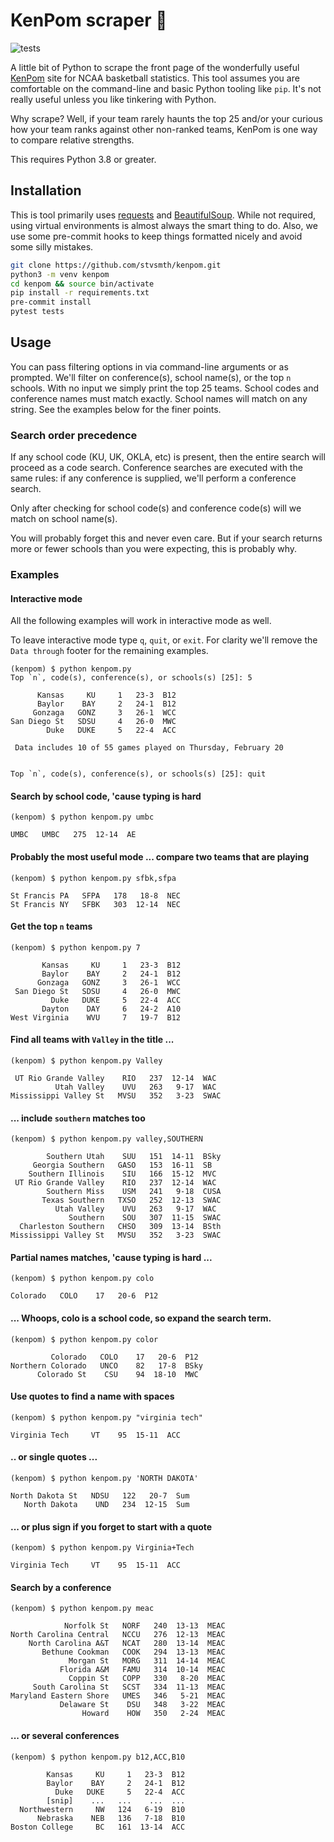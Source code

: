 # KenPom scraper 🏀

![tests](https://github.com/stvsmth/kenpom/workflows/tests/badge.svg)

A little bit of Python to scrape the front page of the wonderfully useful
[KenPom](https://kenpom.com) site for NCAA basketball statistics. This tool assumes
you are comfortable on the command-line and basic Python tooling like `pip`. It's
not really useful unless you like tinkering with Python.

Why scrape? Well, if your team rarely haunts the top 25 and/or your curious how your
team ranks against other non-ranked teams, KenPom is one way to compare relative
strengths.

This requires Python 3.8 or greater.

## Installation

This is tool primarily uses [requests](https://requests.readthedocs.io/en/master/)
and [BeautifulSoup](https://www.crummy.com/software/BeautifulSoup/bs4/doc/). While not
required, using virtual environments is almost always the smart thing to do. Also, we
use some pre-commit hooks to keep things formatted nicely and avoid some silly mistakes.

```bash
git clone https://github.com/stvsmth/kenpom.git
python3 -m venv kenpom
cd kenpom && source bin/activate
pip install -r requirements.txt
pre-commit install
pytest tests
```

## Usage

You can pass filtering options in via command-line arguments or as prompted. We'll
filter on conference(s), school name(s), or the top `n` schools. With no input we
simply print the top 25 teams. School codes and conference names must match exactly.
School names will match on any string. See the examples below for the finer points.

### Search order precedence
If any school code (KU, UK, OKLA, etc) is present, then the entire search will
proceed as a code search. Conference searches are executed with the same rules: if any
conference is supplied, we'll perform a conference search.

Only after checking for school code(s) and conference code(s) will we match on school
name(s).

You will probably forget this and never even care. But if your search returns more or
fewer schools than you were expecting, this is probably why.

### Examples

#### Interactive mode

All the following examples will work in interactive mode as well.

To leave interactive mode type `q`, `quit`, or `exit`. For clarity we'll remove the
`Data through` footer for the remaining examples.

    (kenpom) $ python kenpom.py
    Top `n`, code(s), conference(s), or schools(s) [25]: 5

          Kansas     KU     1   23-3  B12
          Baylor    BAY     2   24-1  B12
         Gonzaga   GONZ     3   26-1  WCC
    San Diego St   SDSU     4   26-0  MWC
            Duke   DUKE     5   22-4  ACC

     Data includes 10 of 55 games played on Thursday, February 20


    Top `n`, code(s), conference(s), or schools(s) [25]: quit

[//]: # (Edit doc-gen.txt rather than the following content)
#### Search by school code, 'cause typing is hard
    (kenpom) $ python kenpom.py umbc

    UMBC   UMBC   275  12-14  AE

[//]: # (Edit doc-gen.txt rather than the following content)
#### Probably the most useful mode ... compare two teams that are playing
    (kenpom) $ python kenpom.py sfbk,sfpa

    St Francis PA   SFPA   178   18-8  NEC
    St Francis NY   SFBK   303  12-14  NEC


[//]: # (Edit doc-gen.txt rather than the following content)
#### Get the top `n` teams
    (kenpom) $ python kenpom.py 7

           Kansas     KU     1   23-3  B12
           Baylor    BAY     2   24-1  B12
          Gonzaga   GONZ     3   26-1  WCC
     San Diego St   SDSU     4   26-0  MWC
             Duke   DUKE     5   22-4  ACC
           Dayton    DAY     6   24-2  A10
    West Virginia    WVU     7   19-7  B12

[//]: # (Edit doc-gen.txt rather than the following content)
#### Find all teams with `Valley` in the title ...
    (kenpom) $ python kenpom.py Valley

     UT Rio Grande Valley    RIO   237  12-14  WAC
              Utah Valley    UVU   263   9-17  WAC
    Mississippi Valley St   MVSU   352   3-23  SWAC

[//]: # (Edit doc-gen.txt rather than the following content)
#### ... include `southern` matches too
    (kenpom) $ python kenpom.py valley,SOUTHERN

            Southern Utah    SUU   151  14-11  BSky
         Georgia Southern   GASO   153  16-11  SB
        Southern Illinois    SIU   166  15-12  MVC
     UT Rio Grande Valley    RIO   237  12-14  WAC
            Southern Miss    USM   241   9-18  CUSA
           Texas Southern   TXSO   252  12-13  SWAC
              Utah Valley    UVU   263   9-17  WAC
                 Southern    SOU   307  11-15  SWAC
      Charleston Southern   CHSO   309  13-14  BSth
    Mississippi Valley St   MVSU   352   3-23  SWAC

[//]: # (Edit doc-gen.txt rather than the following content)
#### Partial names matches, 'cause typing is hard ...
    (kenpom) $ python kenpom.py colo

    Colorado   COLO    17   20-6  P12

[//]: # (Edit doc-gen.txt rather than the following content)
#### ... Whoops, colo is a school code, so expand the search term.
    (kenpom) $ python kenpom.py color

             Colorado   COLO    17   20-6  P12
    Northern Colorado   UNCO    82   17-8  BSky
          Colorado St    CSU    94  18-10  MWC

[//]: # (Edit doc-gen.txt rather than the following content)
#### Use quotes to find a name with spaces
    (kenpom) $ python kenpom.py "virginia tech"

    Virginia Tech     VT    95  15-11  ACC

[//]: # (Edit doc-gen.txt rather than the following content)
#### .. or single quotes ...
    (kenpom) $ python kenpom.py 'NORTH DAKOTA'

    North Dakota St   NDSU   122   20-7  Sum
       North Dakota    UND   234  12-15  Sum

[//]: # (Edit doc-gen.txt rather than the following content)
#### ... or plus sign if you forget to start with a quote
    (kenpom) $ python kenpom.py Virginia+Tech

    Virginia Tech     VT    95  15-11  ACC

[//]: # (Edit doc-gen.txt rather than the following content)
#### Search by a conference
    (kenpom) $ python kenpom.py meac

                Norfolk St   NORF   240  13-13  MEAC
    North Carolina Central   NCCU   276  12-13  MEAC
        North Carolina A&T   NCAT   280  13-14  MEAC
           Bethune Cookman   COOK   294  13-13  MEAC
                 Morgan St   MORG   311  14-14  MEAC
               Florida A&M   FAMU   314  10-14  MEAC
                 Coppin St   COPP   330   8-20  MEAC
         South Carolina St   SCST   334  11-13  MEAC
    Maryland Eastern Shore   UMES   346   5-21  MEAC
               Delaware St    DSU   348   3-22  MEAC
                    Howard    HOW   350   2-24  MEAC

[//]: # (Edit doc-gen.txt rather than the following content)
#### ... or several conferences
    (kenpom) $ python kenpom.py b12,ACC,B10

            Kansas     KU     1   23-3  B12
            Baylor    BAY     2   24-1  B12
              Duke   DUKE     5   22-4  ACC
            [snip]    ...   ...    ...  ...
      Northwestern     NW   124   6-19  B10
          Nebraska    NEB   136   7-18  B10
    Boston College     BC   161  13-14  ACC
